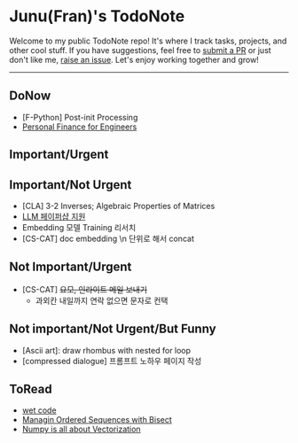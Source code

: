# Junu(Fran)'s TodoNote
Welcome to my public TodoNote repo! It's where I track tasks, projects, and other cool stuff.
If you have suggestions, feel free to [submit a PR](https://github.com/junuMoon/TodoNote/pulls) or just don't like me, [raise an issue](https://github.com/junuMoon/TodoNote/issues).
Let's enjoy working together and grow!

---

## DoNow
- [F-Python] Post-init Processing
- [Personal Finance for Engineers](https://news.hada.io/topic?id=9431&utm_source=slack&utm_medium=bot&utm_campaign=T03DX7FH9DK)

## Important/Urgent

## Important/Not Urgent
- [CLA] 3-2 Inverses; Algebraic Properties of Matrices
- [LLM 페이퍼샵 지원](https://modulabs.co.kr/product/lab-12251-2023-06-19-072834/)
- Embedding 모델 Training 리서치
- [CS-CAT] doc embedding \n 단위로 해서 concat 

## Not Important/Urgent
- [CS-CAT] ~~요모, 인라이트 메일 보내기~~
    - 과외칸 내일까지 연락 없으면 문자로 컨택

## Not important/Not Urgent/But Funny
- [Ascii art]: draw rhombus with nested for loop
- [compressed dialogue] 프롬프트 노하우 페이지 작성

## ToRead
- [wet code](https://www.deconstructconf.com/2019/dan-abramov-the-wet-codebase)
- [Managin Ordered Sequences with Bisect](https://www.fluentpython.com/extra/ordered-sequences-with-bisect/)
- [Numpy is all about Vectorization](https://www.labri.fr/perso/nrougier/from-python-to-numpy/)
